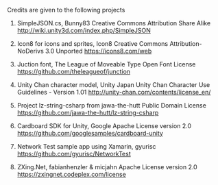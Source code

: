Credits are given to the following projects

 1. SimpleJSON.cs, Bunny83
    Creative Commons Attribution Share Alike
    http://wiki.unity3d.com/index.php/SimpleJSON

 2. Icon8 for icons and sprites, Icon8
    Creative Commons Attribution-NoDerivs 3.0 Unported
    https://icons8.com/web

 3. Juction font, The League of Moveable Type
    Open Font License
    https://github.com/theleagueof/junction

 4. Unity Chan character model, Unity Japan
    Unity Chan Character Use Guidelines - Version 1.01
    http://unity-chan.com/contents/license_en/

 5. Project lz-string-csharp from jawa-the-hutt
    Public Domain License
    https://github.com/jawa-the-hutt/lz-string-csharp

 6. Cardboard SDK for Unity, Google
    Apache License version 2.0
    https://github.com/googlesamples/cardboard-unity

 7. Network Test sample app using Xamarin, gyurisc
    https://github.com/gyurisc/NetworkTest

 8. ZXing.Net, fabianhenzler & micjahn
    Apache License version 2.0
    https://zxingnet.codeplex.com/license